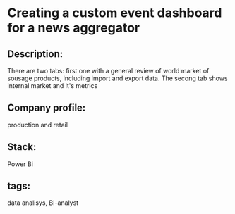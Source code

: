 # Creating a custom event dashboard for a news aggregator

## Description:
There are two tabs: first one with a general review of world market of sousage products, including import and export data. The secong tab shows internal market and it's metrics

## Company profile:
production and retail

## Stack:
Power Bi

## tags:
data analisys, BI-analyst
